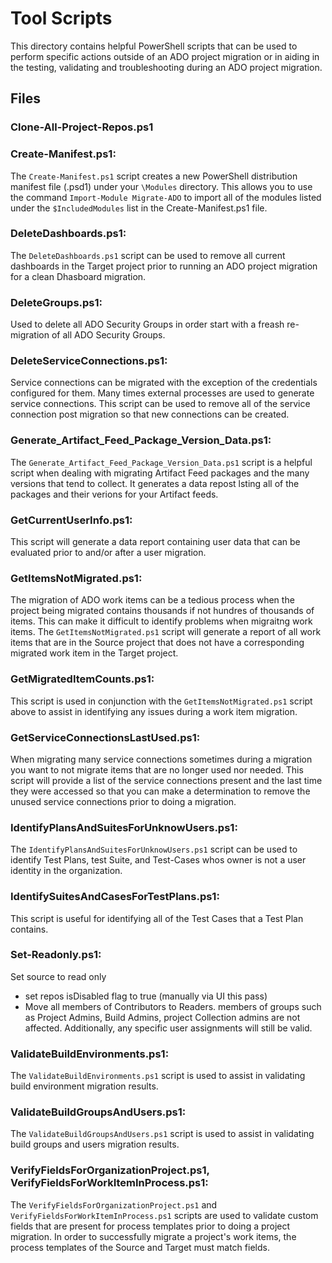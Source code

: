 # Tool Scripts 

This directory contains helpful PowerShell scripts that can be used to perform specific actions outside of an ADO project migration or in aiding in the testing, validating and troubleshooting during an ADO project migration. 

## Files

### Clone-All-Project-Repos.ps1

### Create-Manifest.ps1: 
The `Create-Manifest.ps1` script creates a new PowerShell distribution manifest file (.psd1) under your `\Modules` directory. This allows you to use the command `Import-Module Migrate-ADO` to import all of the modules listed under the `$IncludedModules` list in the Create-Manifest.ps1 file.


### DeleteDashboards.ps1: 
The `DeleteDashboards.ps1` script can be used to remove all current dashboards in the Target project prior to running an ADO project migration for a clean Dhasboard migration. 


### DeleteGroups.ps1:
Used to delete all ADO Security Groups in order start with a freash re-migration of all ADO Security Groups.

### DeleteServiceConnections.ps1:
Service connections can be migrated with the exception of the credentials configured for them. Many times external processes are used to generate service connections. This script can be used to remove all of the service connection post migration so that new connections can be created. 

### Generate_Artifact_Feed_Package_Version_Data.ps1:
The `Generate_Artifact_Feed_Package_Version_Data.ps1` script is a helpful script when dealing with migrating Artifact Feed packages and the many versions that tend to collect. It generates a data repost lsting all of the packages and their verions for your Artifact feeds. 

### GetCurrentUserInfo.ps1:
This script will generate a data report containing user data that can be evaluated prior to and/or after a user migration.

### GetItemsNotMigrated.ps1:
The migration of ADO work items can be a tedious process when the project being migrated contains thousands if not hundres of thousands of items. This can make it difficult to identify problems when migraitng work items. The `GetItemsNotMigrated.ps1` script will generate a report of all work items that are in the Source project that does not have a corresponding migrated work item in the Target project. 

### GetMigratedItemCounts.ps1:
This script is used in conjunction with the `GetItemsNotMigrated.ps1` script above to assist in identifying any issues during a work item migration. 

### GetServiceConnectionsLastUsed.ps1:
When migrating many service connections sometimes during a migration you want to not migrate items that are no longer used nor needed. This script will provide a list of the service connections present and the last time they were accessed so that you can make a determination to remove the unused service connections prior to doing a migration. 

### IdentifyPlansAndSuitesForUnknowUsers.ps1:
The `IdentifyPlansAndSuitesForUnknowUsers.ps1` script can be used to identify Test Plans, test Suite, and Test-Cases whos owner is not a user identity in the organization. 

### IdentifySuitesAndCasesForTestPlans.ps1:
This script is useful for identifying all of the Test Cases that a Test Plan contains. 

### Set-Readonly.ps1:
Set source to read only
- set repos isDisabled flag to true (manually via UI this pass)
- Move all members of Contributors to Readers. members of groups such as Project Admins, Build Admins, project Collection admins are not affected. Additionally, any specific user assignments will still be valid.

### ValidateBuildEnvironments.ps1:
The `ValidateBuildEnvironments.ps1` script is used to assist in validating build environment migration results. 

### ValidateBuildGroupsAndUsers.ps1:
The `ValidateBuildGroupsAndUsers.ps1` script is used to assist in validating build groups and users migration results. 

### VerifyFieldsForOrganizationProject.ps1, VerifyFieldsForWorkItemInProcess.ps1:
The `VerifyFieldsForOrganizationProject.ps1` and  `VerifyFieldsForWorkItemInProcess.ps1` scripts are used to validate custom fields that are present for process templates prior to doing a project migration. In order to successfully migrate a project's work items, the process templates of the Source and Target must match fields.  





